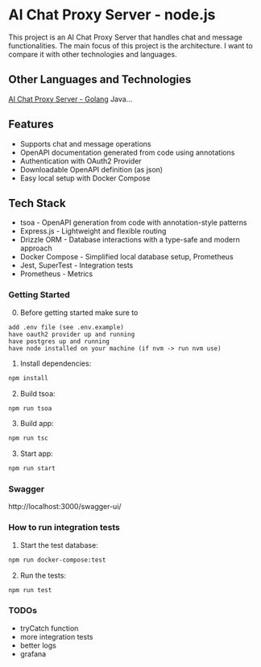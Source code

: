 # AI Chat Proxy Server - node.js

This project is an AI Chat Proxy Server that handles chat and message functionalities.
The main focus of this project is the architecture. I want to compare it with other technologies and languages.

## Other Languages and Technologies

[AI Chat Proxy Server - Golang](https://github.com/paulnaber/ai-chat-service-go)
Java...

## Features

- Supports chat and message operations
- OpenAPI documentation generated from code using annotations
- Authentication with OAuth2 Provider
- Downloadable OpenAPI definition (as json)
- Easy local setup with Docker Compose

## Tech Stack

- tsoa - OpenAPI generation from code with annotation-style patterns
- Express.js - Lightweight and flexible routing
- Drizzle ORM - Database interactions with a type-safe and modern approach
- Docker Compose - Simplified local database setup, Prometheus
- Jest, SuperTest - Integration tests
- Prometheus - Metrics

### Getting Started

0. Before getting started make sure to

```
add .env file (see .env.example)
have oauth2 provider up and running
have postgres up and running
have node installed on your machine (if nvm -> run nvm use)
```

1. Install dependencies:

```bash
npm install
```

2. Build tsoa:

```bash
npm run tsoa
```

3. Build app:

```bash
npm run tsc
```

3. Start app:

```bash
npm run start
```

### Swagger

http://localhost:3000/swagger-ui/

### How to run integration tests

1. Start the test database:

```bash
npm run docker-compose:test
```

2. Run the tests:

```bash
npm run test
```

### TODOs

- tryCatch function
- more integration tests
- better logs
- grafana
